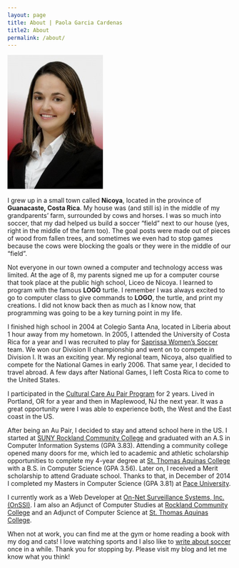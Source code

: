 ```yaml
---
layout: page
title: About | Paola Garcia Cardenas
title2: About
permalink: /about/
---
```


<div class="img-profile"><img src="../img/pg.jpg" caption="Paola Garcia Cardenas - Personal Website" /></div>

I grew up in a small town called **Nicoya**, located in the province of **Guanacaste, Costa Rica**. My house was (and still is) in the middle of my grandparents’ farm, surrounded by cows and horses. I was so much into soccer, that my dad helped us build a soccer “field” next to our house (yes, right in the middle of the farm too). The goal posts were made out of pieces of wood from fallen trees, and sometimes we even had to stop games because the cows were blocking the goals or they were in the middle of our “field”.

Not everyone in our town owned a computer and technology access was limited. At the age of 8, my parents signed me up for a computer course that took place at the public high school, Liceo de Nicoya. I learned to program with the famous **LOGO** turtle. I remember I was always excited to go to computer class to give commands to **LOGO**, the turtle, and print my creations. I did not know back then as much as I know now, that programming was going to be a key turning point in my life.

I finished high school in 2004 at Colegio Santa Ana, located in Liberia about 1 hour away from my hometown. In 2005, I attended the University of Costa Rica for a year and I was recruited to play for [Saprissa Women’s Soccer][Saprissa] team. We won our Division II championship and went on to compete in Division I. It was an exciting year. My regional team, Nicoya, also qualified to compete for the National Games in early 2006. That same year, I decided to travel abroad. A few days after National Games, I left Costa Rica to come to the United States.

I participated in the [Cultural Care Au Pair Program][AuPair] for 2 years. Lived in Portland, OR for a year and then in Maplewood, NJ the next year. It was a great opportunity were I was able to experience both, the West and the East coast in the US.

After being an Au Pair, I decided to stay and attend school here in the US. I started at [SUNY Rockland Community College][SUNY] and graduated with an A.S in Computer Information Systems (GPA 3.83). Attending a community college opened many doors for me, which led to academic and athletic scholarship opportunities to complete my 4-year degree at [St. Thomas Aquinas College][STAC] with a B.S. in Computer Science (GPA 3.56). Later on, I received a Merit scholarship to attend Graduate school. Thanks to that, in December of 2014 I completed my Masters in Computer Science (GPA 3.81) at [Pace University][PACE].

I currently work as a Web Developer at [On-Net Surveillance Systems, Inc. (OnSSI)][OnSSI]. I am also an Adjunct of Computer Studies at [Rockland Community College][SUNY] and an Adjunct of Computer Science at [St. Thomas Aquinas College][STAC].

When not at work, you can find me at the gym or home reading a book with my dog and cats! I love watching sports and I also like to [write about soccer][SoccerBlog] once in a while. Thank you for stopping by. Please visit my blog and let me know what you think!

[Saprissa]: 	http://www.deportivosaprissa.com/index.php/equipo/femenino/
[AuPair]:		https://culturalcare.com/
[OnSSI]:		https://onssi.com
[SUNY]:			http://www.sunyrockland.edu/
[STAC]:			http://www.stac.edu/
[PACE]:			http://www.pace.edu/
[SoccerBlog]:  	http://doublegsports.com/author/paola-garcia-cardenas/
